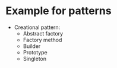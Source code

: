 # Example for patterns
- Creational pattern:
    - Abstract factory
    - Factory method
    - Builder
    - Prototype
    - Singleton
